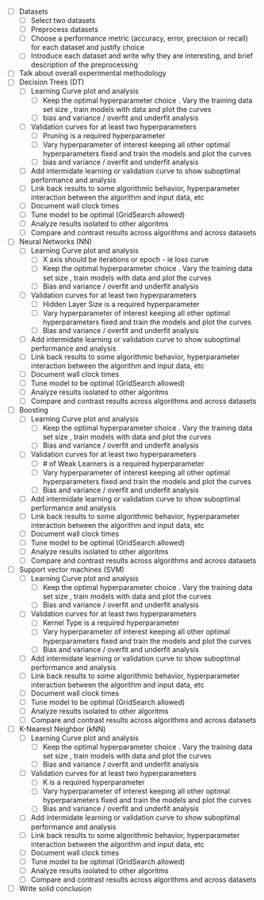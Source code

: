 - [ ] Datasets
    - [ ] Select two datasets
    - [ ] Preprocess datasets
    - [ ] Choose a performance metric (accuracy, error, precision or recall) for each dataset and justify choice
    - [ ] Introduce each dataset and write why they are interesting, and brief description of the preprocessing
- [ ] Talk about overall experimental methodology
- [ ] Decision Trees (DT)
    - [ ] Learning Curve plot and analysis
        - [ ] Keep the optimal hyperparameter choice . Vary the training data set size , train models with data and plot the curves
        - [ ] bias and variance / overfit and underfit analysis
    - [ ] Validation curves for at least two hyperparameters
        - [ ] Pruning is a required hyperparameter
        - [ ] Vary hyperparameter of interest keeping all other optimal hyperparameters fixed and train the models and plot the curves 
        - [ ] bias and variance / overfit and underfit analysis
    - [ ] Add intermidate learning or validation curve to show suboptimal performance and analysis
    - [ ] Link back results to some algorithmic behavior, hyperparameter interaction between the algorithm and input data, etc
    - [ ] Document wall clock times
    - [ ] Tune model to be optimal (GridSearch allowed)
    - [ ] Analyze results isolated to other algoritms
    - [ ] Compare and contrast results across algorithms and across datasets
- [ ] Neural Networks (NN)
    - [ ] Learning Curve plot and analysis
        - [ ] X axis should be iterations or epoch - ie loss curve
        - [ ] Keep the optimal hyperparameter choice . Vary the training data set size , train models with data and plot the curves
        - [ ] Bias and variance / overfit and underfit analysis
    - [ ] Validation curves for at least two hyperparameters
        - [ ] Hidden Layer Size is a required hyperparameter
        - [ ] Vary hyperparameter of interest keeping all other optimal hyperparameters fixed and train the models and plot the curves 
        - [ ] Bias and variance / overfit and underfit analysis
    - [ ] Add intermidate learning or validation curve to show suboptimal performance and analysis
    - [ ] Link back results to some algorithmic behavior, hyperparameter interaction between the algorithm and input data, etc
    - [ ] Document wall clock times
    - [ ] Tune model to be optimal (GridSearch allowed)
    - [ ] Analyze results isolated to other algoritms
    - [ ] Compare and contrast results across algorithms and across datasets
- [ ] Boosting
    - [ ] Learning Curve plot and analysis
        - [ ] Keep the optimal hyperparameter choice . Vary the training data set size , train models with data and plot the curves
        - [ ] Bias and variance / overfit and underfit analysis
    - [ ] Validation curves for at least two hyperparameters
        - [ ] \# of Weak Learners is a required hyperparameter
        - [ ] Vary hyperparameter of interest keeping all other optimal hyperparameters fixed and train the models and plot the curves 
        - [ ] Bias and variance / overfit and underfit analysis
    - [ ] Add intermidate learning or validation curve to show suboptimal performance and analysis
    - [ ] Link back results to some algorithmic behavior, hyperparameter interaction between the algorithm and input data, etc
    - [ ] Document wall clock times
    - [ ] Tune model to be optimal (GridSearch allowed)
    - [ ] Analyze results isolated to other algoritms
    - [ ] Compare and contrast results across algorithms and across datasets
- [ ] Support vector machines (SVM)
    - [ ] Learning Curve plot and analysis
        - [ ] Keep the optimal hyperparameter choice . Vary the training data set size , train models with data and plot the curves
        - [ ] Bias and variance / overfit and underfit analysis
    - [ ] Validation curves for at least two hyperparameters
        - [ ] Kernel Type is a required hyperparameter
        - [ ] Vary hyperparameter of interest keeping all other optimal hyperparameters fixed and train the models and plot the curves 
        - [ ] Bias and variance / overfit and underfit analysis
    - [ ] Add intermidate learning or validation curve to show suboptimal performance and analysis
    - [ ] Link back results to some algorithmic behavior, hyperparameter interaction between the algorithm and input data, etc
    - [ ] Document wall clock times
    - [ ] Tune model to be optimal (GridSearch allowed)
    - [ ] Analyze results isolated to other algoritms
    - [ ] Compare and contrast results across algorithms and across datasets
- [ ] K-Nearest Neighbor (kNN)
    - [ ] Learning Curve plot and analysis
        - [ ] Keep the optimal hyperparameter choice . Vary the training data set size , train models with data and plot the curves
        - [ ] Bias and variance / overfit and underfit analysis
    - [ ] Validation curves for at least two hyperparameters
        - [ ] K is a required hyperparameter
        - [ ] Vary hyperparameter of interest keeping all other optimal hyperparameters fixed and train the models and plot the curves 
        - [ ] Bias and variance / overfit and underfit analysis
    - [ ] Add intermidate learning or validation curve to show suboptimal performance and analysis
    - [ ] Link back results to some algorithmic behavior, hyperparameter interaction between the algorithm and input data, etc
    - [ ] Document wall clock times
    - [ ] Tune model to be optimal (GridSearch allowed)
    - [ ] Analyze results isolated to other algoritms
    - [ ] Compare and contrast results across algorithms and across datasets
- [ ] Write solid conclusion